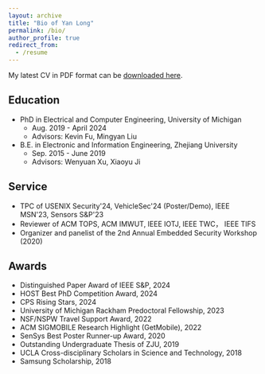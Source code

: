 ```yaml
---
layout: archive
title: "Bio of Yan Long"
permalink: /bio/
author_profile: true
redirect_from:
  - /resume
---
```


My latest CV in PDF format can be [downloaded here](/files/CurriculumVitae_Long.pdf).

## Education 

* PhD in Electrical and Computer Engineering, University of Michigan
	* Aug. 2019 - April 2024 
	* Advisors: Kevin Fu, Mingyan Liu
* B.E. in Electronic and Information Engineering, Zhejiang University
	* Sep. 2015 - June 2019 
	* Advisors: Wenyuan Xu, Xiaoyu Ji
	

## Service 
* TPC of USENIX Security'24, VehicleSec'24 (Poster/Demo), IEEE MSN'23, Sensors S&P'23 
* Reviewer of ACM TOPS, ACM IMWUT, IEEE IOTJ, IEEE TWC， IEEE TIFS
* Organizer and panelist of the 2nd Annual Embedded Security Workshop (2020)

## Awards 
* Distinguished Paper Award of IEEE S&P, 2024
* HOST Best PhD Competition Award, 2024
* CPS Rising Stars, 2024
* University of Michigan Rackham Predoctoral Fellowship, 2023
* NSF/NSPW Travel Support Award, 2022
* ACM SIGMOBILE Research Highlight (GetMobile), 2022
* SenSys Best Poster Runner-up Award, 2020
* Outstanding Undergraduate Thesis of ZJU, 2019
* UCLA Cross-disciplinary Scholars in Science and Technology, 2018
* Samsung Scholarship, 2018
